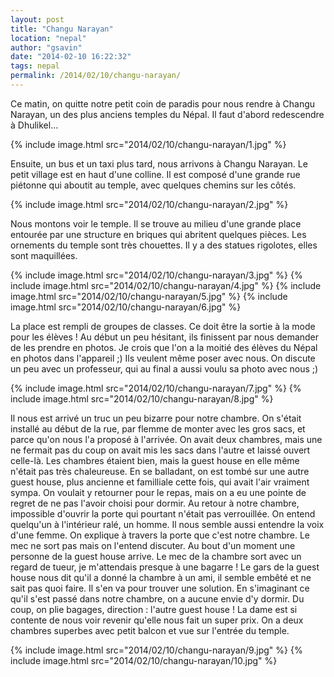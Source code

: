 ```yaml
---
layout: post
title: "Changu Narayan"
location: "nepal"
author: "gsavin"
date: "2014-02-10 16:22:32"
tags: nepal
permalink: /2014/02/10/changu-narayan/
---
```

Ce matin, on quitte notre petit coin de paradis pour nous rendre à Changu Narayan, un des plus anciens temples du Népal. Il faut d'abord redescendre à Dhulikel...

{% include image.html src="2014/02/10/changu-narayan/1.jpg" %}

Ensuite, un bus et un taxi plus tard, nous arrivons à Changu Narayan. Le petit village est en haut d'une colline. Il est composé d'une grande rue piétonne qui aboutit au temple, avec quelques chemins sur les côtés.

{% include image.html src="2014/02/10/changu-narayan/2.jpg" %}

Nous montons voir le temple. Il se trouve au milieu d'une grande place entourée par une structure en briques qui abritent quelques pièces. Les ornements du temple sont très chouettes. Il y a des statues rigolotes, elles sont maquillées.

{% include image.html src="2014/02/10/changu-narayan/3.jpg" %}
{% include image.html src="2014/02/10/changu-narayan/4.jpg" %}
{% include image.html src="2014/02/10/changu-narayan/5.jpg" %}
{% include image.html src="2014/02/10/changu-narayan/6.jpg" %}

La place est rempli de groupes de classes. Ce doit être la sortie à la mode pour les élèves ! Au début un peu hésitant, ils finissent par nous demander de les prendre en photos. Je crois que l'on a la moitié des élèves du Népal en photos dans l'appareil ;) Ils veulent même poser avec nous. On discute un peu avec un professeur, qui au final a aussi voulu sa photo avec nous ;)

{% include image.html src="2014/02/10/changu-narayan/7.jpg" %}
{% include image.html src="2014/02/10/changu-narayan/8.jpg" %}

Il nous est arrivé un truc un peu bizarre pour notre chambre. On s'était installé au début de la rue, par flemme de monter avec les gros sacs, et parce qu'on nous l'a proposé à l'arrivée. On avait deux chambres, mais une ne fermait pas du coup on avait mis les sacs dans l'autre et laissé ouvert celle-là. Les chambres étaient bien, mais la guest house en elle  même n'était pas très chaleureuse. En se balladant, on est tombé sur une autre guest house, plus ancienne et familliale cette fois, qui avait l'air vraiment sympa. On voulait y retourner pour le repas, mais on a eu une pointe de regret de ne pas l'avoir choisi pour dormir. Au retour à notre chambre, impossible d'ouvrir la porte qui pourtant n'était pas verrouillée. On entend quelqu'un à l'intérieur ralé, un homme. Il nous semble aussi entendre la voix d'une femme. On explique à travers la porte que c'est notre chambre. Le mec ne sort pas mais on l'entend discuter. Au bout d'un moment une personne de la guest house arrive. Le mec de la chambre sort avec un regard de tueur, je m'attendais presque à une bagarre ! Le gars de la guest house nous dit qu'il a donné la chambre à un ami, il semble embêté et ne sait pas quoi faire. Il s'en va pour trouver une solution. En s'imaginant ce qu'il s'est passé dans notre chambre, on a aucune envie d'y dormir. Du coup, on plie bagages, direction : l'autre guest house ! La dame est si contente de nous voir revenir qu'elle nous fait un super prix. On a deux chambres superbes avec petit balcon et vue sur l'entrée du temple.

{% include image.html src="2014/02/10/changu-narayan/9.jpg" %}
{% include image.html src="2014/02/10/changu-narayan/10.jpg" %}
